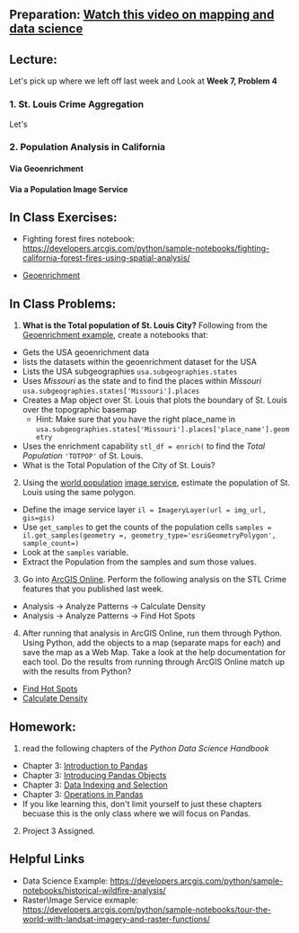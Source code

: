 ## Preparation: [Watch this video on mapping and data science](https://www.youtube.com/watch?v=DdUBrV2zpvI&t=11s)

## Lecture:
Let's pick up where we left off last week and Look at **Week 7, Problem 4**
### 1. St. Louis Crime Aggregation
Let's 


### 2. Population Analysis in California
#### Via Geoenrichment

#### Via a Population Image Service


## In Class Exercises:
- Fighting forest fires notebook: https://developers.arcgis.com/python/sample-notebooks/fighting-california-forest-fires-using-spatial-analysis/

- [Geoenrichment](https://developers.arcgis.com/python/guide/performing-geoenrichment/)

## In Class Problems:
1. **What is the Total population of St. Louis City?** Following from the [Geoenrichment example](https://developers.arcgis.com/python/guide/performing-geoenrichment/), create a notebooks that:
- Gets the USA geoenrichment data
- lists the datasets within the geoenrichment dataset for the USA
- Lists the USA subgeographies ```usa.subgeographies.states```
- Uses *Missouri* as the state and to find the places within *Missouri* ```usa.subgeographies.states['Missouri'].places```
- Creates a Map object over St. Louis that plots the boundary of St. Louis over the topographic basemap
  - Hint: Make sure that you have the right place_name in ```usa.subgeographies.states['Missouri'].places['place_name'].geometry```
- Uses the enrichment capability ```stl_df = enrich(``` to find the *Total Population* ```'TOTPOP'``` of St. Louis.
- What is the Total Population of the City of St. Louis?


2. Using the [world population](http://slustl.maps.arcgis.com/home/item.html?id=92d3005feb84428a8f85160f2451ec63) [image service](https://landscape7.arcgis.com/arcgis/rest/services/World_Population_Estimate_2016/ImageServer), estimate the population of St. Louis using the same polygon.
- Define the image service layer ```il = ImageryLayer(url = img_url, gis=gis)```
- Use ```get_samples``` to get the counts of the population cells ```samples = il.get_samples(geometry =, geometry_type='esriGeometryPolygon', sample_count=)```
- Look at the ```samples``` variable.
- Extract the Population from the samples and sum those values.

3. Go into [ArcGIS Online](http://slustl.maps.arcgis.com/). Perform the following analysis on the STL Crime features that you published last week.
- Analysis -> Analyze Patterns -> Calculate Density
- Analysis -> Analyze Patterns -> Find Hot Spots

4. After running that analysis in ArcGIS Online, run them through Python. Using Python, add the objects to a map (separate maps for each) and save the map as a Web Map. Take a look at the help documentation for each tool. Do the results from running through ArcGIS Online match up with the results from Python?
- [Find Hot Spots](https://esri.github.io/arcgis-python-api/apidoc/html/arcgis.features.analysis.html?highlight=hot%20spot#find-hot-spots)
- [Calculate Density](https://esri.github.io/arcgis-python-api/apidoc/html/arcgis.features.analysis.html?highlight=density#arcgis.features.analysis.calculate_density)



## Homework:
1. read the following chapters of the *Python Data Science Handbook*
  - Chapter 3: [Introduction to Pandas](https://github.com/jakevdp/PythonDataScienceHandbook/blob/master/notebooks/03.00-Introduction-to-Pandas.ipynb) 
  - Chapter 3: [Introducing Pandas Objects](https://github.com/jakevdp/PythonDataScienceHandbook/blob/master/notebooks/03.01-Introducing-Pandas-Objects.ipynb)
  - Chapter 3: [Data Indexing and Selection](https://github.com/jakevdp/PythonDataScienceHandbook/blob/master/notebooks/03.02-Data-Indexing-and-Selection.ipynb)
  - Chapter 3: [Operations in Pandas](https://github.com/jakevdp/PythonDataScienceHandbook/blob/master/notebooks/03.03-Operations-in-Pandas.ipynb)
  - If you like learning this, don't limit yourself to just these chapters becuase this is the only class where we will focus on Pandas.
2. Project 3 Assigned.

## Helpful Links
- Data Science Example: https://developers.arcgis.com/python/sample-notebooks/historical-wildfire-analysis/
- Raster\Image Service exmaple: https://developers.arcgis.com/python/sample-notebooks/tour-the-world-with-landsat-imagery-and-raster-functions/
